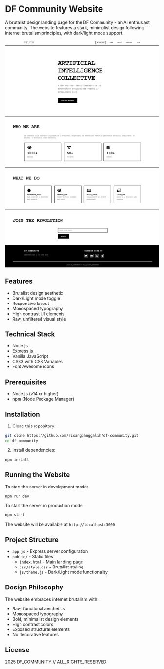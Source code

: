 # DF Community Website

A brutalist design landing page for the DF Community - an AI enthusiast community. The website features a stark, minimalist design following internet brutalism principles, with dark/light mode support.

![DF Community Website Screenshot](screenshot.jpeg)

## Features

- Brutalist design aesthetic
- Dark/Light mode toggle
- Responsive layout
- Monospaced typography
- High contrast UI elements
- Raw, unfiltered visual style

## Technical Stack

- Node.js
- Express.js
- Vanilla JavaScript
- CSS3 with CSS Variables
- Font Awesome icons

## Prerequisites

- Node.js (v14 or higher)
- npm (Node Package Manager)

## Installation

1. Clone this repository:
```bash
git clone https://github.com/risangpanggalih/df-community.git
cd df-community
```

2. Install dependencies:
```bash
npm install
```

## Running the Website

To start the server in development mode:
```bash
npm run dev
```

To start the server in production mode:
```bash
npm start
```

The website will be available at `http://localhost:3000`

## Project Structure

- `app.js` - Express server configuration
- `public/` - Static files
  - `index.html` - Main landing page
  - `css/style.css` - Brutalist styling
  - `js/theme.js` - Dark/Light mode functionality

## Design Philosophy

The website embraces internet brutalism with:
- Raw, functional aesthetics
- Monospaced typography
- Bold, minimalist design elements
- High contrast colors
- Exposed structural elements
- No decorative features

## License

 2025 DF_COMMUNITY // ALL_RIGHTS_RESERVED
